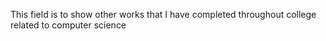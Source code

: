 This field is to show other works that I have completed throughout college related to computer science
